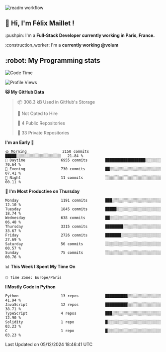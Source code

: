 ![readm workflow](https://github.com/fmaillet24/fmaillet24/actions/workflows/main.yml/badge.svg)

<h2>👋 Hi, I'm Félix Maillet !</h2>

<p>:pushpin: I'm a <strong>Full-Stack Developer currently working in Paris, France.</strong></p>
<p>:construction_worker: I'm a <strong>currently working @volum</strong></p>

<h2>:robot: My Programming stats</h2>

<!--START_SECTION:waka-->
![Code Time](http://img.shields.io/badge/Code%20Time-223%20hrs%2022%20mins-blue)

![Profile Views](http://img.shields.io/badge/Profile%20Views-0-blue)

**🐱 My GitHub Data** 

> 📦 308.3 kB Used in GitHub's Storage 
 > 
> 🚫 Not Opted to Hire
 > 
> 📜 4 Public Repositories 
 > 
> 🔑 33 Private Repositories 
 > 
**I'm an Early 🐤** 

```text
🌞 Morning                2150 commits        █████░░░░░░░░░░░░░░░░░░░░   21.84 % 
🌆 Daytime                6955 commits        ██████████████████░░░░░░░   70.64 % 
🌃 Evening                730 commits         ██░░░░░░░░░░░░░░░░░░░░░░░   07.41 % 
🌙 Night                  11 commits          ░░░░░░░░░░░░░░░░░░░░░░░░░   00.11 % 
```
📅 **I'm Most Productive on Thursday** 

```text
Monday                   1191 commits        ███░░░░░░░░░░░░░░░░░░░░░░   12.10 % 
Tuesday                  1845 commits        █████░░░░░░░░░░░░░░░░░░░░   18.74 % 
Wednesday                638 commits         ██░░░░░░░░░░░░░░░░░░░░░░░   06.48 % 
Thursday                 3315 commits        ████████░░░░░░░░░░░░░░░░░   33.67 % 
Friday                   2726 commits        ███████░░░░░░░░░░░░░░░░░░   27.69 % 
Saturday                 56 commits          ░░░░░░░░░░░░░░░░░░░░░░░░░   00.57 % 
Sunday                   75 commits          ░░░░░░░░░░░░░░░░░░░░░░░░░   00.76 % 
```


📊 **This Week I Spent My Time On** 

```text
🕑︎ Time Zone: Europe/Paris
```

**I Mostly Code in Python** 

```text
Python                   13 repos            ██████████░░░░░░░░░░░░░░░   41.94 % 
JavaScript               12 repos            ██████████░░░░░░░░░░░░░░░   38.71 % 
TypeScript               4 repos             ███░░░░░░░░░░░░░░░░░░░░░░   12.90 % 
Solidity                 1 repo              █░░░░░░░░░░░░░░░░░░░░░░░░   03.23 % 
C                        1 repo              █░░░░░░░░░░░░░░░░░░░░░░░░   03.23 % 
```




 Last Updated on 05/12/2024 18:46:41 UTC
<!--END_SECTION:waka-->

